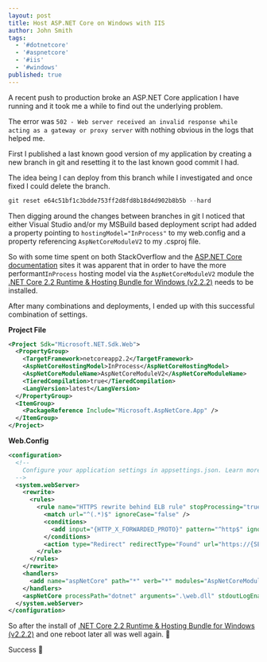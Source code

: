 ```yaml
---
layout: post
title: Host ASP.NET Core on Windows with IIS
author: John Smith
tags:
  - '#dotnetcore'
  - '#aspnetcore'
  - '#iis'
  - '#windows'
published: true
---
```


A recent push to production broke an ASP.NET Core application I have running and it took me a while to find out the underlying problem.

The error was ```502 - Web server received an invalid response while acting as a gateway or proxy server``` with nothing obvious in the logs that helped me.

First I published a last known good version of my application by creating a new branch in git and resetting it to the last known good commit I had.

The idea being I can deploy from this branch while I investigated and once fixed I could delete the branch.

```powershell
git reset e64c51bf1c3bdde753ff2d8fd8b18d4d902b8b5b --hard
```

Then digging around the changes between branches in git I noticed that either Visual Studio and/or my MSBuild based deployment script had added a property pointing to ```hostingModel="InProcess"``` to my web.config and a property referencing ```AspNetCoreModuleV2``` to my .csproj file.

So with some time spent on both StackOverflow and the [ASP.NET Core documentation](https://docs.microsoft.com/en-us/aspnet/core/host-and-deploy/aspnet-core-module?view=aspnetcore-2.2) sites it was apparent that in order to have the more performant```InProcess``` hosting model via the ```AspNetCoreModuleV2``` module the [.NET Core 2.2 Runtime & Hosting Bundle for Windows (v2.2.2)](https://dotnet.microsoft.com/download/thank-you/dotnet-runtime-2.2.2-windows-hosting-bundle-installer) needs to be installed.

After many combinations and deployments, I ended up with this successful combination of settings.

**Project File**

```xml
<Project Sdk="Microsoft.NET.Sdk.Web">
  <PropertyGroup>
    <TargetFramework>netcoreapp2.2</TargetFramework>
    <AspNetCoreHostingModel>InProcess</AspNetCoreHostingModel>
    <AspNetCoreModuleName>AspNetCoreModuleV2</AspNetCoreModuleName>
    <TieredCompilation>true</TieredCompilation>
    <LangVersion>latest</LangVersion>
  </PropertyGroup>
  <ItemGroup>
    <PackageReference Include="Microsoft.AspNetCore.App" />
  </ItemGroup>
</Project>
```

**Web.Config**

```xml
<configuration>
  <!--
    Configure your application settings in appsettings.json. Learn more at http://go.microsoft.com/fwlink/?LinkId=786380
  -->
  <system.webServer>
    <rewrite>
      <rules>
        <rule name="HTTPS rewrite behind ELB rule" stopProcessing="true">
          <match url="^(.*)$" ignoreCase="false" />
          <conditions>
            <add input="{HTTP_X_FORWARDED_PROTO}" pattern="^http$" ignoreCase="false" />
          </conditions>
          <action type="Redirect" redirectType="Found" url="https://{SERVER_NAME}{URL}" />
        </rule>
      </rules>
    </rewrite>
    <handlers>
      <add name="aspNetCore" path="*" verb="*" modules="AspNetCoreModuleV2" resourceType="Unspecified" />
    </handlers>
    <aspNetCore processPath="dotnet" arguments=".\web.dll" stdoutLogEnabled="false" stdoutLogFile=".\logs\stdout" forwardWindowsAuthToken="false" hostingModel="InProcess" />
  </system.webServer>
</configuration>
```

So after the install of [.NET Core 2.2 Runtime & Hosting Bundle for Windows (v2.2.2)](https://dotnet.microsoft.com/download/thank-you/dotnet-runtime-2.2.2-windows-hosting-bundle-installer) and one reboot later all was well again.  🙌

Success 🎉
